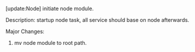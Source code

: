[update:Node] initiate node module.

Description:
startup node task, all service should base on node afterwards.

Major Changes:
1. mv node module to root path.
